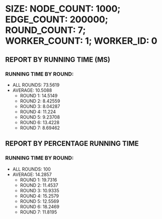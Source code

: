 
# SIZE: NODE_COUNT: 1000; EDGE_COUNT: 200000; ROUND_COUNT: 7; WORKER_COUNT: 1; WORKER_ID: 0

## REPORT BY RUNNING TIME (MS)

 ### RUNNING TIME BY ROUND:

  + ALL ROUNDS: 73.5619
  + AVERAGE: 10.5088
     + ROUND 1: 14.5149
     + ROUND 2: 8.42559
     + ROUND 3: 8.04287
     + ROUND 4: 11.224
     + ROUND 5: 9.23708
     + ROUND 6: 13.4228
     + ROUND 7: 8.69462

## REPORT BY PERCENTAGE RUNNING TIME

 ### RUNNING TIME BY ROUND:

  + ALL ROUNDS: 100
  + AVERAGE: 14.2857
     + ROUND 1: 19.7316
     + ROUND 2: 11.4537
     + ROUND 3: 10.9335
     + ROUND 4: 15.2579
     + ROUND 5: 12.5569
     + ROUND 6: 18.2469
     + ROUND 7: 11.8195

